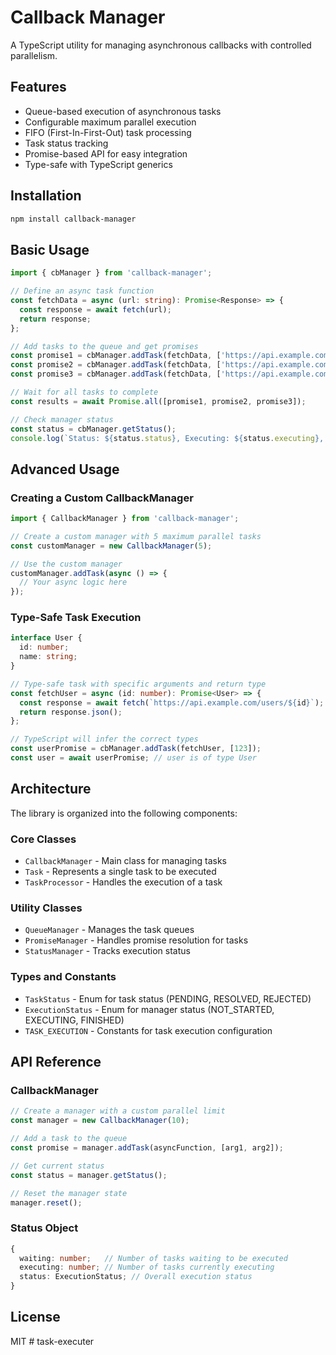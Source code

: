 # Callback Manager

A TypeScript utility for managing asynchronous callbacks with controlled parallelism.

## Features

- Queue-based execution of asynchronous tasks
- Configurable maximum parallel execution
- FIFO (First-In-First-Out) task processing
- Task status tracking
- Promise-based API for easy integration
- Type-safe with TypeScript generics

## Installation

```bash
npm install callback-manager
```

## Basic Usage

```typescript
import { cbManager } from 'callback-manager';

// Define an async task function
const fetchData = async (url: string): Promise<Response> => {
  const response = await fetch(url);
  return response;
};

// Add tasks to the queue and get promises
const promise1 = cbManager.addTask(fetchData, ['https://api.example.com/data1']);
const promise2 = cbManager.addTask(fetchData, ['https://api.example.com/data2']);
const promise3 = cbManager.addTask(fetchData, ['https://api.example.com/data3']);

// Wait for all tasks to complete
const results = await Promise.all([promise1, promise2, promise3]);

// Check manager status
const status = cbManager.getStatus();
console.log(`Status: ${status.status}, Executing: ${status.executing}, Waiting: ${status.waiting}`);
```

## Advanced Usage

### Creating a Custom CallbackManager

```typescript
import { CallbackManager } from 'callback-manager';

// Create a custom manager with 5 maximum parallel tasks
const customManager = new CallbackManager(5);

// Use the custom manager
customManager.addTask(async () => {
  // Your async logic here
});
```

### Type-Safe Task Execution

```typescript
interface User {
  id: number;
  name: string;
}

// Type-safe task with specific arguments and return type
const fetchUser = async (id: number): Promise<User> => {
  const response = await fetch(`https://api.example.com/users/${id}`);
  return response.json();
};

// TypeScript will infer the correct types
const userPromise = cbManager.addTask(fetchUser, [123]);
const user = await userPromise; // user is of type User
```

## Architecture

The library is organized into the following components:

### Core Classes

- `CallbackManager` - Main class for managing tasks
- `Task` - Represents a single task to be executed
- `TaskProcessor` - Handles the execution of a task

### Utility Classes

- `QueueManager` - Manages the task queues
- `PromiseManager` - Handles promise resolution for tasks
- `StatusManager` - Tracks execution status

### Types and Constants

- `TaskStatus` - Enum for task status (PENDING, RESOLVED, REJECTED)
- `ExecutionStatus` - Enum for manager status (NOT_STARTED, EXECUTING, FINISHED)
- `TASK_EXECUTION` - Constants for task execution configuration

## API Reference

### CallbackManager

```typescript
// Create a manager with a custom parallel limit
const manager = new CallbackManager(10);

// Add a task to the queue
const promise = manager.addTask(asyncFunction, [arg1, arg2]);

// Get current status
const status = manager.getStatus();

// Reset the manager state
manager.reset();
```

### Status Object

```typescript
{
  waiting: number;   // Number of tasks waiting to be executed
  executing: number; // Number of tasks currently executing
  status: ExecutionStatus; // Overall execution status
}
```

## License

MIT # task-executer
